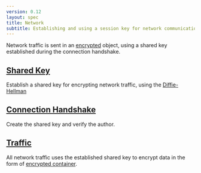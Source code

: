 ```yaml
---
version: 0.12
layout: spec
title: Network
subtitle: Establishing and using a session key for network communications.
---
```


Network traffic is sent in an [encrypted](/core/encrypted) object,
using a shared key established during the connection handshake.

## [Shared Key](./shared_key)

Establish a shared key for encrypting network traffic, using
the [Diffie-Hellman][dh]

## [Connection Handshake](./handshake)

Create the shared key and verify the author.

## [Traffic](./traffic)

All network traffic uses the established shared key to
encrypt data in the form of [encrypted container](/core/encrypted).


[dh]: https://en.wikipedia.org/wiki/Diffie%E2%80%93Hellman_key_exchange
